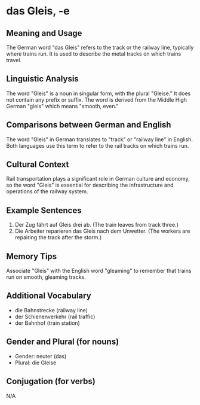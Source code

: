 # das Gleis, -e
## Meaning and Usage
The German word "das Gleis" refers to the track or the railway line, typically where trains run. It is used to describe the metal tracks on which trains travel.

## Linguistic Analysis
The word "Gleis" is a noun in singular form, with the plural "Gleise." It does not contain any prefix or suffix. The word is derived from the Middle High German "gleis" which means "smooth, even."

## Comparisons between German and English
The word "Gleis" in German translates to "track" or "railway line" in English. Both languages use this term to refer to the rail tracks on which trains run.

## Cultural Context
Rail transportation plays a significant role in German culture and economy, so the word "Gleis" is essential for describing the infrastructure and operations of the railway system.

## Example Sentences
1. Der Zug fährt auf Gleis drei ab. (The train leaves from track three.)
2. Die Arbeiter reparieren das Gleis nach dem Unwetter. (The workers are repairing the track after the storm.)

## Memory Tips
Associate "Gleis" with the English word "gleaming" to remember that trains run on smooth, gleaming tracks. 

## Additional Vocabulary
- die Bahnstrecke (railway line)
- der Schienenverkehr (rail traffic)
- der Bahnhof (train station)

## Gender and Plural (for nouns)
- Gender: neuter (das)
- Plural: die Gleise

## Conjugation (for verbs)
N/A